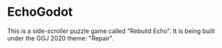 # EchoGodot
This is a side-scroller puzzle game called "Rebuild Echo". It is being built under the GGJ 2020 theme: "Repair".
